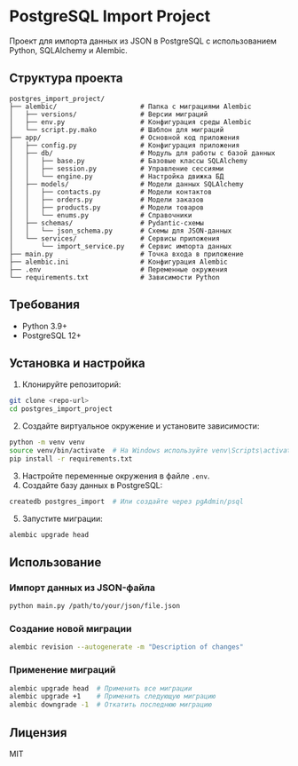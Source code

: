 # PostgreSQL Import Project

Проект для импорта данных из JSON в PostgreSQL с использованием Python, SQLAlchemy и Alembic.

## Структура проекта

```
postgres_import_project/
├── alembic/                     # Папка с миграциями Alembic
│   ├── versions/                # Версии миграций
│   ├── env.py                   # Конфигурация среды Alembic
│   └── script.py.mako           # Шаблон для миграций
├── app/                         # Основной код приложения
│   ├── config.py                # Конфигурация приложения
│   ├── db/                      # Модуль для работы с базой данных
│   │   ├── base.py              # Базовые классы SQLAlchemy
│   │   ├── session.py           # Управление сессиями
│   │   └── engine.py            # Настройка движка БД
│   ├── models/                  # Модели данных SQLAlchemy
│   │   ├── contacts.py          # Модели контактов
│   │   ├── orders.py            # Модели заказов
│   │   ├── products.py          # Модели товаров
│   │   └── enums.py             # Справочники
│   ├── schemas/                 # Pydantic-схемы
│   │   └── json_schema.py       # Схемы для JSON-данных
│   └── services/                # Сервисы приложения
│       └── import_service.py    # Сервис импорта данных
├── main.py                      # Точка входа в приложение
├── alembic.ini                  # Конфигурация Alembic
├── .env                         # Переменные окружения
└── requirements.txt             # Зависимости Python
```

## Требования

- Python 3.9+
- PostgreSQL 12+

## Установка и настройка

1. Клонируйте репозиторий:

```bash
git clone <repo-url>
cd postgres_import_project
```

2. Создайте виртуальное окружение и установите зависимости:

```bash
python -m venv venv
source venv/bin/activate  # На Windows используйте venv\Scripts\activate
pip install -r requirements.txt
```

3. Настройте переменные окружения в файле `.env`.
4. Создайте базу данных в PostgreSQL:

```bash
createdb postgres_import  # Или создайте через pgAdmin/psql
```

5. Запустите миграции:

```bash
alembic upgrade head
```

## Использование

### Импорт данных из JSON-файла

```bash
python main.py /path/to/your/json/file.json
```

### Создание новой миграции

```bash
alembic revision --autogenerate -m "Description of changes"
```

### Применение миграций

```bash
alembic upgrade head  # Применить все миграции
alembic upgrade +1    # Применить следующую миграцию
alembic downgrade -1  # Откатить последнюю миграцию
```

## Лицензия

MIT
